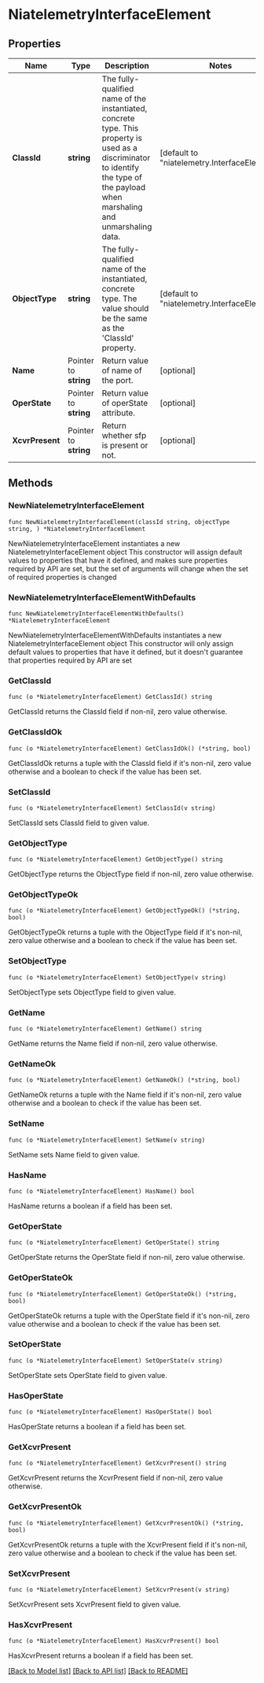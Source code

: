 # NiatelemetryInterfaceElement

## Properties

Name | Type | Description | Notes
------------ | ------------- | ------------- | -------------
**ClassId** | **string** | The fully-qualified name of the instantiated, concrete type. This property is used as a discriminator to identify the type of the payload when marshaling and unmarshaling data. | [default to "niatelemetry.InterfaceElement"]
**ObjectType** | **string** | The fully-qualified name of the instantiated, concrete type. The value should be the same as the &#39;ClassId&#39; property. | [default to "niatelemetry.InterfaceElement"]
**Name** | Pointer to **string** | Return value of name of the port. | [optional] 
**OperState** | Pointer to **string** | Return value of operState attribute. | [optional] 
**XcvrPresent** | Pointer to **string** | Return whether sfp is present or not. | [optional] 

## Methods

### NewNiatelemetryInterfaceElement

`func NewNiatelemetryInterfaceElement(classId string, objectType string, ) *NiatelemetryInterfaceElement`

NewNiatelemetryInterfaceElement instantiates a new NiatelemetryInterfaceElement object
This constructor will assign default values to properties that have it defined,
and makes sure properties required by API are set, but the set of arguments
will change when the set of required properties is changed

### NewNiatelemetryInterfaceElementWithDefaults

`func NewNiatelemetryInterfaceElementWithDefaults() *NiatelemetryInterfaceElement`

NewNiatelemetryInterfaceElementWithDefaults instantiates a new NiatelemetryInterfaceElement object
This constructor will only assign default values to properties that have it defined,
but it doesn't guarantee that properties required by API are set

### GetClassId

`func (o *NiatelemetryInterfaceElement) GetClassId() string`

GetClassId returns the ClassId field if non-nil, zero value otherwise.

### GetClassIdOk

`func (o *NiatelemetryInterfaceElement) GetClassIdOk() (*string, bool)`

GetClassIdOk returns a tuple with the ClassId field if it's non-nil, zero value otherwise
and a boolean to check if the value has been set.

### SetClassId

`func (o *NiatelemetryInterfaceElement) SetClassId(v string)`

SetClassId sets ClassId field to given value.


### GetObjectType

`func (o *NiatelemetryInterfaceElement) GetObjectType() string`

GetObjectType returns the ObjectType field if non-nil, zero value otherwise.

### GetObjectTypeOk

`func (o *NiatelemetryInterfaceElement) GetObjectTypeOk() (*string, bool)`

GetObjectTypeOk returns a tuple with the ObjectType field if it's non-nil, zero value otherwise
and a boolean to check if the value has been set.

### SetObjectType

`func (o *NiatelemetryInterfaceElement) SetObjectType(v string)`

SetObjectType sets ObjectType field to given value.


### GetName

`func (o *NiatelemetryInterfaceElement) GetName() string`

GetName returns the Name field if non-nil, zero value otherwise.

### GetNameOk

`func (o *NiatelemetryInterfaceElement) GetNameOk() (*string, bool)`

GetNameOk returns a tuple with the Name field if it's non-nil, zero value otherwise
and a boolean to check if the value has been set.

### SetName

`func (o *NiatelemetryInterfaceElement) SetName(v string)`

SetName sets Name field to given value.

### HasName

`func (o *NiatelemetryInterfaceElement) HasName() bool`

HasName returns a boolean if a field has been set.

### GetOperState

`func (o *NiatelemetryInterfaceElement) GetOperState() string`

GetOperState returns the OperState field if non-nil, zero value otherwise.

### GetOperStateOk

`func (o *NiatelemetryInterfaceElement) GetOperStateOk() (*string, bool)`

GetOperStateOk returns a tuple with the OperState field if it's non-nil, zero value otherwise
and a boolean to check if the value has been set.

### SetOperState

`func (o *NiatelemetryInterfaceElement) SetOperState(v string)`

SetOperState sets OperState field to given value.

### HasOperState

`func (o *NiatelemetryInterfaceElement) HasOperState() bool`

HasOperState returns a boolean if a field has been set.

### GetXcvrPresent

`func (o *NiatelemetryInterfaceElement) GetXcvrPresent() string`

GetXcvrPresent returns the XcvrPresent field if non-nil, zero value otherwise.

### GetXcvrPresentOk

`func (o *NiatelemetryInterfaceElement) GetXcvrPresentOk() (*string, bool)`

GetXcvrPresentOk returns a tuple with the XcvrPresent field if it's non-nil, zero value otherwise
and a boolean to check if the value has been set.

### SetXcvrPresent

`func (o *NiatelemetryInterfaceElement) SetXcvrPresent(v string)`

SetXcvrPresent sets XcvrPresent field to given value.

### HasXcvrPresent

`func (o *NiatelemetryInterfaceElement) HasXcvrPresent() bool`

HasXcvrPresent returns a boolean if a field has been set.


[[Back to Model list]](../README.md#documentation-for-models) [[Back to API list]](../README.md#documentation-for-api-endpoints) [[Back to README]](../README.md)


